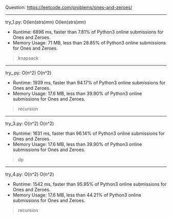Question: https://leetcode.com/problems/ones-and-zeroes/

---

try_1.py: O(len(strs)*m*n) O(len(strs)*m*n)

* Runtime: 6896 ms, faster than 7.81% of Python3 online submissions for Ones and Zeroes.
* Memory Usage: 71 MB, less than 28.85% of Python3 online submissions for Ones and Zeroes.

> knapsack

---

try_.py: O(n^2) O(n^2)

* Runtime: 1939 ms, faster than 94.17% of Python3 online submissions for Ones and Zeroes.
* Memory Usage: 17.6 MB, less than 39.90% of Python3 online submissions for Ones and Zeroes.

> recursion

---

try_3.py: O(n^2) O(n^2)

* Runtime: 1631 ms, faster than 96.14% of Python3 online submissions for Ones and Zeroes.
* Memory Usage: 17.6 MB, less than 39.90% of Python3 online submissions for Ones and Zeroes.

> dp

---

try_4.py: O(n^2) O(n^2)

* Runtime: 1542 ms, faster than 95.95% of Python3 online submissions for Ones and Zeroes.
* Memory Usage: 17.6 MB, less than 44.21% of Python3 online submissions for Ones and Zeroes.

> recursion